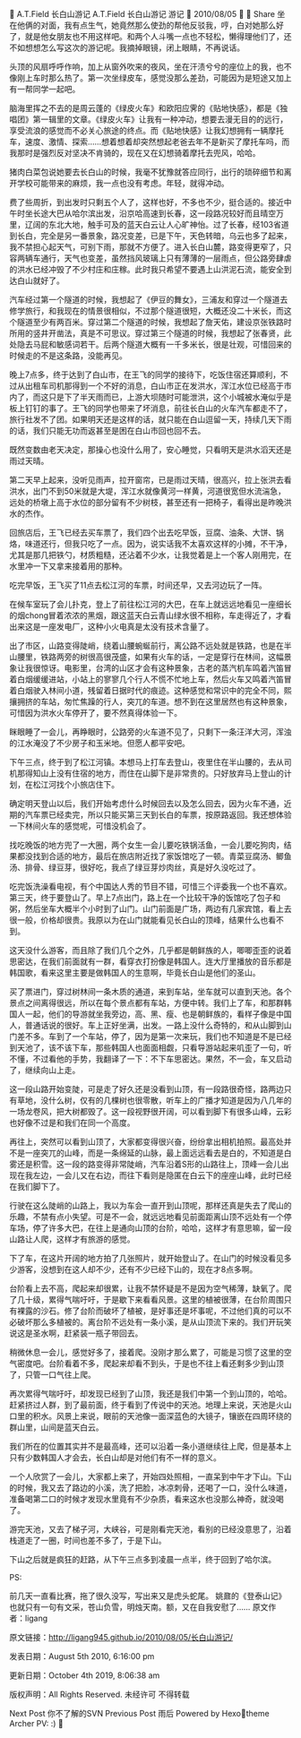 
A.T.Field
长白山游记
A.T.Field
长白山游记
游记

2010/08/05

 Share
坐在他俩的对面，我有点生气，她竟然那么使劲的帮他反驳我，哼，白对她那么好了，就是他女朋友也不用这样吧。和两个人斗嘴一点也不轻松，懒得理他们了，还不如想想怎么写这次的游记呢。我摘掉眼镜，闭上眼睛，不再说话。

头顶的风扇呼呼作响，加上从窗外吹来的夜风，坐在汗渍兮兮的座位上的我，也不像刚上车时那么热了。第一次坐绿皮车，感觉没那么差劲，可能因为是短途又加上有一帮同学一起吧。

脑海里挥之不去的是周云蓬的《绿皮火车》和欧阳应霁的《贴地快感》，都是《独唱团》第一辑里的文章。《绿皮火车》让我有一种冲动，想要去漫无目的的远行，享受流浪的感觉而不必关心旅途的终点。而《贴地快感》让我幻想拥有一辆摩托车，速度、激情、探索……想着想着却突然想起老爸去年不是新买了摩托车吗，而我那时是强烈反对坚决不肯骑的，现在又在幻想骑着摩托去兜风，哈哈。

猪肉白菜包说她要去长白山的时候，我毫不犹豫就答应同行，出行的琐碎细节和离开学校可能带来的麻烦，我一点也没有考虑。年轻，就得冲动。

费了些周折，到出发时只剩五个人了，这样也好，不多也不少，挺合适的。接近中午时坐长途大巴从哈尔滨出发，沿京哈高速到长春，这一段路况较好而且晴空万里，辽阔的东北大地，触手可及的蓝天白云让人心旷神怡。过了长春，经103省道到长白，完全是另一番景象，路况变差，已是下午，天色转暗，乌云也多了起来，我不禁担心起天气，可别下雨，那就不方便了。进入长白山麓，路变得更窄了，只容两辆车通行，天气也变差，虽然挡风玻璃上只有薄薄的一层雨点，但公路旁肆虐的洪水已经冲毁了不少村庄和庄稼。此时我只希望不要遇上山洪泥石流，能安全到达白山就好了。

汽车经过第一个隧道的时候，我想起了《伊豆的舞女》，三浦友和穿过一个隧道去修学旅行，和我现在的情景很相似，不过那个隧道很短，大概还没二十米长，而这个隧道至少有两百米。穿过第二个隧道的时候，我想起了詹天佑，建设京张铁路时所用的竖井开凿法，真是不可思议。穿过第三个隧道的时候，我想起了张春贤，此处隐去马屁和敏感词若干。后两个隧道大概有一千多米长，很是壮观，可惜回来的时候走的不是这条路，没能再见。

晚上7点多，终于达到了白山市，在王飞的同学的接待下，吃饭住宿还算顺利，不过从出租车司机那得到一个不好的消息，白山市正在发洪水，浑江水位已经高于市内了，而这只是下了半天雨而已，上游大坝随时可能泄洪，这个小城被水淹似乎是板上钉钉的事了。王飞的同学也带来了坏消息，前往长白山的火车汽车都走不了，旅行社发不了团。如果明天还是这样的话，就只能在白山逗留一天，持续几天下雨的话，我们只能无功而返甚至是困在白山市回也回不去。

既然变数由老天决定，那操心也没什么用了，安心睡觉，只看明天是洪水滔天还是雨过天晴。

第二天早上起来，没听见雨声，拉开窗帘，已是雨过天晴，很高兴，拉上张洪去看洪水，出门不到50米就是大堤，浑江水就像黄河一样黄，河道很宽但水流湍急，远处的桥墩上高于水位的部分留有不少树枝，甚至还有一把椅子，看得出是昨晚洪水的杰作。

回旅店后，王飞已经去买车票了，我们四个出去吃早饭，豆腐、油条、大饼、锅烙，味道还行，但我只吃了一点。因为，说实话我不太喜欢这样的小摊，不干净，尤其是那几把铁勺，材质粗糙，还沾着不少水，让我觉着是上一个客人刚用完，在水里冲一下又拿来接着用的那种。

吃完早饭，王飞买了11点去松江河的车票，时间还早，又去河边玩了一阵。

在候车室玩了会儿扑克，登上了前往松江河的大巴，在车上就远远地看见一座细长的烟chong冒着浓浓的黑烟，跟这蓝天白云青山绿水很不相称，车走得近了，才看出来这是一座发电厂，这种小火电真是太没有技术含量了。

出了市区，山路变得陡峭，绕着山腰蜿蜒前行，离公路不远处就是铁路，也是在半山腰里，铁路两旁的树很高很茂盛，如果有火车的话，一定是穿行在林间，这幅景象让我很惊讶。电影里，台湾的山区才会有这种景象，古老的蒸汽机车鸣着汽笛冒着白烟缓缓进站，小站上的寥寥几个行人不慌不忙地上车，然后火车又鸣着汽笛冒着白烟驶入林间小道，残留着日据时代的痕迹。这种感觉和常识中的完全不同，熙攘拥挤的车站，匆忙焦躁的行人，突兀的车道。想不到在这里居然也有这种景象，可惜因为洪水火车停开了，要不然真得体验一下。

眯眼睡了一会儿，再睁眼时，公路旁的火车道不见了，只剩下一条汪洋大河，浑浊的江水淹没了不少房子和玉米地。但愿人都平安吧。

下午三点，终于到了松江河镇。本想马上打车去登山，夜里住在半山腰的，去从司机那得知山上没有住宿的地方，而住在山脚下是非常贵的。只好放弃马上登山的计划，在松江河找个小旅店住下。

确定明天登山以后，我们开始考虑什么时候回去以及怎么回去，因为火车不通，近期的汽车票已经卖完，所以只能买第三天到长白的车票，按原路返回。我还想体验一下林间火车的感觉呢，可惜没机会了。

找吃晚饭的地方兜了一大圈，两个女生一会儿要吃铁锅活鱼，一会儿要吃狗肉，结果都没找到合适的地方，最后在旅店附近找了家饭馆吃了一顿。青菜豆腐汤、鲫鱼汤、排骨、绿豆芽，很好吃，我点了绿豆芽炒肉丝，真是好久没吃过了。

吃完饭洗澡看电视，有个中国达人秀的节目不错，可惜三个评委我一个也不喜欢。
第三天，终于要登山了。早上7点出门，路上在一个比较干净的饭馆吃了包子和粥，然后坐车大概半个小时到了山门。山门前面是广场，两边有几家宾馆，看上去很一般，价格却很贵。我原以为在山门就能看见长白山的顶峰，结果什么也看不到。

这天没什么游客，而且除了我们几个之外，几乎都是朝鲜族的人，唧唧歪歪的说着思密达，在我们前面就有一群，看穿衣打扮像是韩国人。连大厅里播放的音乐都是韩国歌，看来这里主要是做韩国人的生意啊，毕竟长白山是他们的圣山。

买了票进门，穿过树林间一条木质的通道，来到车站，坐车就可以直到天池。各个景点之间离得很远，所以在每个景点都有车站，方便中转。我们上了车，和那群韩国人一起，他们的导游就坐我旁边，高、黑、瘦、也是朝鲜族的，看样子像是中国人，普通话说的很好。车上正好坐满，出发。一路上没什么奇特的，和从山脚到山门差不多。车到了一个车站，停了，因为是第一次来玩，我们也不知道是不是已经到天池了，该不该下车，那些韩国人也面面相觑，只看导游站起来叽歪了一句，听不懂，不过看他的手势，我翻译了一下：不下车思密达。果然，不一会，车又启动了，继续向山上走。

这一段山路开始变陡，可是走了好久还是没看到山顶，有一段路很奇怪，路两边只有草地，没什么树，仅有的几棵树也很零散，听车上的广播才知道是因为八几年的一场龙卷风，把大树都毁了。这一段视野很开阔，可以看到脚下有很多山峰，云彩也好像不过是和我们在同一个高度。

再往上，突然可以看到山顶了，大家都变得很兴奋，纷纷拿出相机拍照。最高处并不是一座突兀的山峰，而是一条绵延的山脉，最上面远远看去是白的，不知道是白雾还是积雪。这一段的路变得非常陡峭，汽车沿着S形的山路往上，顶峰一会儿出现在我左边，一会儿又在右边，而往下看则是隐匿在白云下的座座山峰，此时已经在我们脚下了。

行驶在这么陡峭的山路上，我以为车会一直开到山顶呢，那样还真是失去了爬山的乐趣，不禁有点小失望。可是不一会，就远远地看见前面距离山顶不远处有一个停车场，停了许多大巴，在往上是通向山顶的台阶，哈哈，这样才有意思嘛，留一段山路让人爬，这样才有旅游的感觉。

下了车，在这片开阔的地方拍了几张照片，就开始登山了。在山门的时候没看见多少游客，没想到在这人却不少，还有不少已经下山的，现在才8点多啊。

台阶看上去不高，爬起来却很累，让我不禁怀疑是不是因为空气稀薄，缺氧了。爬了几十级，累得气喘吁吁，于是歇下来看看风景。这里的植被很薄，在台阶周围只有裸露的沙石。修了台阶而破坏了植被，是好事还是坏事呢，不过他们真的可以不必破坏那么多植被的。离台阶不远处有一条小溪，是从山顶流下来的。我们开玩笑说这是圣水啊，赶紧装一瓶子带回去。

稍微休息一会儿，感觉好多了，接着爬。没刚才那么累了，可能是习惯了这里的空气密度吧。台阶看着不多，爬起来却看不到头，于是也不往上看还剩多少到山顶了，只管一口气往上爬。

再次累得气喘吁吁，却发现已经到了山顶，我还是我们中第一个到山顶的，哈哈。赶紧挤过人群，到了最前面，终于看到了传说中的天池。地理上来说，天池是火山口里的积水。风景上来说，眼前的天池像一面深蓝色的大镜子，镶嵌在四周环绕的群山里，山间是蓝天白云。

我们所在的位置其实并不是最高峰，还可以沿着一条小道继续往上爬，但是基本上只有少数韩国人才会去，长白山却是对他们有不一样的意义。

一个人欣赏了一会儿，大家都上来了，开始四处照相，一直呆到中午才下山。下山的时候，我又去了路边的小溪，洗了把脸，冰凉刺骨，还喝了一口，没什么味道，准备喝第二口的时候才发现水里竟有不少杂质，看来这水也没那么神奇，就没喝了。

游完天池，又去了梯子河，大峡谷，可是刚看完天池，看别的已经没意思了，沿着栈道走了一圈，时间也差不多了，于是下山。

下山之后就是疯狂的赶路，从下午三点多到凌晨一点半，终于回到了哈尔滨。



PS:

前几天一直看比赛，拖了很久没写，写出来又是虎头蛇尾。
姚鼐的《登泰山记》也就只有一句有文采，苍山负雪，明烛天南。额，又在自我安慰了……
原文作者：ligang

原文链接：http://ligang945.github.io/2010/08/05/长白山游记/

发表日期：August 5th 2010, 6:16:00 pm

更新日期：October 4th 2019, 8:06:38 am

版权声明：All Rights Reserved. 未经许可 不得转载

Next Post
你不了解的SVN
Previous Post
雨后
Powered by Hexotheme Archer
PV: :)
